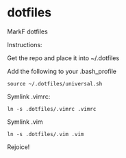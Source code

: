 dotfiles
========

MarkF dotfiles

Instructions:

Get the repo and place it into ~/.dotfiles

Add the following to your .bash_profile

    source ~/.dotfiles/universal.sh

Symlink .vimrc:

    ln -s .dotfiles/.vimrc .vimrc

Symlink .vim

    ln -s .dotfiles/.vim .vim

Rejoice!


